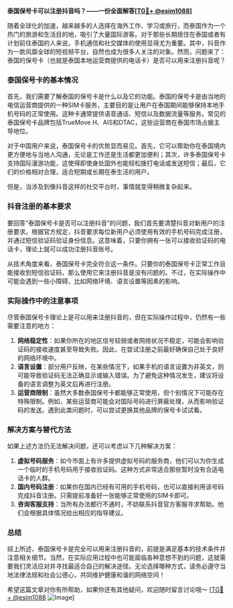 **泰国保号卡可以注册抖音吗？——一份全面解答[[TG💪+ @esim1088](https://t.me/s/esim1088)]**

随着全球化的加速，越来越多的人选择在海外工作、学习或旅行，而泰国作为一个热门的旅游和生活目的地，吸引了大量国际游客。对于那些长期居住在泰国或者有计划前往泰国的人来说，手机通信和社交媒体的使用显得尤为重要。其中，抖音作为一款风靡全球的短视频平台，自然也成为很多人关注的对象。然而，问题来了：泰国的保号卡（也就是泰国本地运营商提供的电话卡）是否可以用来注册抖音呢？

### 泰国保号卡的基本情况

首先，我们需要了解泰国的保号卡是什么以及它的功能。泰国的保号卡是由当地的电信运营商提供的一种SIM卡服务，主要目的是让用户在泰国期间能够保持本地手机号码的正常使用。这种卡通常提供语音通话、短信以及数据流量等服务。常见的泰国保号卡品牌包括TrueMove H、AIS和DTAC，这些运营商在泰国市场占据主导地位。

对于中国用户来说，泰国保号卡的优势显而易见。首先，它可以帮助你在泰国境内更方便地与当地人沟通，无论是工作还是生活都更加便利；其次，许多泰国保号卡支持国际漫游功能，这使得即使身处国外也能轻松拨打电话或发送短信；最后，它们的价格相对合理，适合短期或长期在泰生活的用户。

但是，当涉及到像抖音这样的社交平台时，事情就变得稍微复杂起来。

### 抖音注册的基本要求

要回答“泰国保号卡是否可以注册抖音”的问题，我们首先要清楚抖音对新用户的注册要求。根据官方规定，抖音要求每位新用户必须使用有效的手机号码完成注册，并通过短信验证码验证身份信息。这意味着，只要你拥有一张可以接收验证码的电话卡，理论上就可以成功注册抖音账号。

从技术角度来看，泰国保号卡完全符合这一条件。只要你的泰国保号卡正常工作且能接收到短信验证码，那么使用它来注册抖音是没有问题的。不过，在实际操作中可能会遇到一些小障碍，比如网络环境、语言设置等因素的影响。

### 实际操作中的注意事项

尽管泰国保号卡理论上是可以用来注册抖音的，但在实际操作过程中，仍然有一些需要注意的地方：

1. **网络稳定性**：如果你所在的地区信号较弱或者网络状况不稳定，可能会影响验证码的接收速度甚至导致失败。因此，在尝试注册之前最好确保自己处于良好的网络环境中。
2. **语言设置**：部分用户反映，在某些情况下，如果手机的语言设置为非英文，则可能导致验证码无法正确显示或输入错误。为了避免这种情况发生，建议将设备的语言调整为英文后再进行注册。
3. **运营商限制**：虽然大多数泰国保号卡都能够正常使用，但个别情况下可能存在特殊限制。例如，某些运营商可能会对国际号码进行屏蔽处理，从而影响验证码的发送。遇到此类问题时，可以尝试更换其他品牌的保号卡试试看。

### 解决方案与替代方法

如果上述方法仍无法解决问题，还可以考虑以下几种解决方案：

1. **虚拟号码服务**：如今市面上有许多提供虚拟号码的服务商，他们可以为你生成一个临时的手机号码用于接收验证码。这种方式非常适合那些暂时没有合适电话卡的人群。
2. **国内号码注册**：如果你在国内已经有可用的手机号码，也可以直接利用该号码完成抖音注册。只需提前准备好一张能够正常使用的SIM卡即可。
3. **咨询客服支持**：当所有办法都行不通时，不妨联系抖音官方客服寻求帮助。他们会根据具体情况给出相应的指导建议。

### 总结

综上所述，泰国保号卡是完全可以用来注册抖音的，前提是满足基本的技术条件并注意相关细节。当然，在实际应用过程中也可能面临各种意想不到的问题，这就需要我们灵活应对并寻找最适合自己的解决途径。无论选择哪种方式，请务必遵守当地法律法规和社会公德心，共同维护健康和谐的网络空间！

希望这篇文章对你有所帮助，如果你还有其他疑问，欢迎随时留言讨论哦～ [[TG💪+ @esim1088](https://t.me/s/esim1088) ![Image](https://i.postimg.cc/4NQfJmqS/Snipaste-2025-05-13-00-14-12.png)]